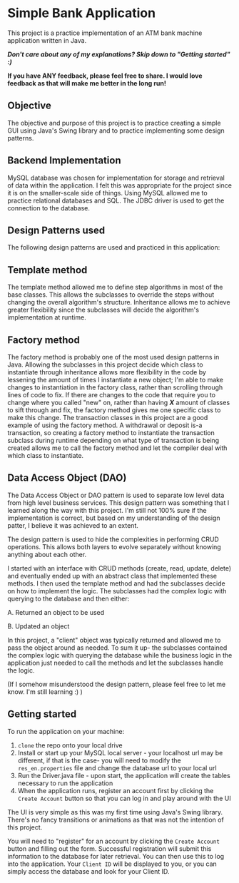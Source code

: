 # Simple Bank Application

This project is a practice implementation of an ATM bank machine application written in Java.

***Don't care about any of my explanations? Skip down to "Getting started" :)***

**If you have ANY feedback, please feel free to share. I would love feedback as that will make me better in the long run!**

## Objective

The objective and purpose of this project is to practice creating a simple GUI using Java's Swing library 
and to practice implementing some design patterns.

## Backend Implementation

MySQL database was chosen for implementation for storage and retrieval of data within the application. I felt this was appropriate
for the project since it is on the smaller-scale side of things. Using MySQL allowed me to practice relational databases and SQL.
The JDBC driver is used to get the connection to the database.

## Design Patterns used

The following design patterns are used and practiced in this application:

## **Template method**

The template method allowed me to define step algorithms in most of the base classes. 
This allows the subclasses to override the steps without changing the overall algorithm's structure. 
Inheritance allows me to achieve greater flexibility since the subclasses will decide the algorithm's implementation at runtime.

## **Factory method**

The factory method is probably one of the most used design patterns in Java. 
Allowing the subclasses in this project decide which class to instantiate through inheritance allows 
more flexibility in the code by lessening the amount of times I instantiate a new object; I'm able to make changes to
instantiation in the factory class, rather than scrolling through lines of code to fix. 
If there are changes to the code that require you to change where you called "new" on, rather than having ***X*** amount of classes to sift through and fix, 
the factory method gives me one specific class to make this change.
The transaction classes in this project are a good example of using the factory method. A withdrawal or deposit is-a transaction, 
so creating a factory method to instantiate the transaction subclass during runtime depending on what type of transaction is being created allows me to call the factory method and let the compiler deal with which class to instantiate.

## **Data Access Object (DAO)**

The Data Access Object or DAO pattern is used to separate low level data from high level business services.
This design pattern was something that I learned along the way with this project. I'm still not 100% sure if the implementation is correct,
but based on my understanding of the design patter, I believe it was achieved to an extent.

The design pattern is used to hide the complexities in performing CRUD operations. This allows both layers to evolve separately
without knowing anything about each other.

I started with an interface with CRUD methods (create, read, update, delete) and eventually ended up with
an abstract class that implemented these methods. I then used the template method and had the subclasses
decide on how to implement the logic. The subclasses had the complex logic with querying to the database and then either:

A. Returned an object to be used

B. Updated an object

In this project, a "client" object was typically returned and allowed me to pass the object around as needed.
To sum it up- the subclasses contained the complex logic with querying the database while the business logic in the application
just needed to call the methods and let the subclasses handle the logic.

(If I somehow misunderstood the design pattern, please feel free to let me know. I'm still learning :) )

## Getting started

To run the application on your machine:

1. `clone` the repo onto your local drive
2. Install or start up your MySQL local server - your localhost url may be different, if that is the case- you will need to modify the `res_en.properties` file and change the database url to your local url
3. Run the Driver.java file - upon start, the application will create the tables necessary to run the application
4. When the application runs, register an account first by clicking the `Create Account` button so that you can log in and play around with the UI

The UI is very simple as this was my first time using Java's Swing library. There's no fancy transitions or animations as that was not the intention of this project.


You will need to "register" for an account by clicking the `Create Account` button and filling out the form. 
Successful registration will submit this information to the database for later retrieval. You can then use this to log into the application.
Your `Client ID` will be displayed to you, or you can simply access the database and look for your Client ID.
